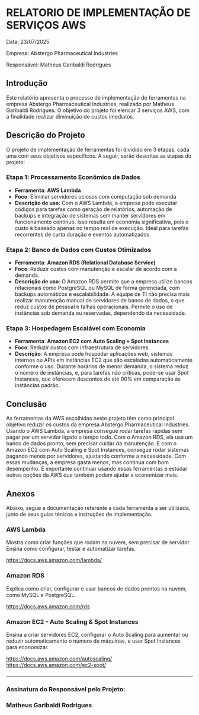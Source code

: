 # RELATORIO DE IMPLEMENTAÇÃO DE SERVIÇOS AWS

Data: 23/07/2025

Empresa: Abstergo Pharmaceutical Industries

Responsável: Matheus Garibaldi Rodrigues

## Introdução

Este relatório apresenta o processo de implementação de ferramentas na empresa Abstergo Pharmaceutical Industries, realizado por Matheus Garibaldi Rodrigues. O objetivo do projeto foi elencar 3 serviços AWS, com a finalidade realizar diminuição de custos imediatos.

## Descrição do Projeto

O projeto de implementação de ferramentas foi dividido em 3 etapas, cada uma com seus objetivos específicos. A seguir, serão descritas as etapas do projeto:

### Etapa 1: Processamento Econômico de Dados

* __Ferramenta__: __AWS Lambda__
* __Foco__: Eliminar servidores ociosos com computação sob demanda
* __Descrição de uso__: Com o AWS Lambda, a empresa pode executar códigos para tarefas como geração de relatórios, automação de backups e integração de sistemas sem manter servidores em funcionamento contínuo. Isso resulta em economia significativa, pois o custo é baseado apenas no tempo real de execução. Ideal para tarefas recorrentes de curta duração e eventos automatizados.

### Etapa 2: Banco de Dados com Custos Otimizados

* __Ferramenta__: __Amazon RDS (Relational Database Service)__
* __Foco__: Reduzir custos com manutenção e escalar de acordo com a demanda.
* __Descrição de uso__: O Amazon RDS permite que a empresa utilize bancos relacionais como PostgreSQL ou MySQL de forma gerenciada, com backups automáticos e escalabilidade. A equipe de TI não precisa mais realizar manutenção manual de servidores de banco de dados, o que reduz custos de pessoal e falhas operacionais. Permite o uso de instâncias sob demanda ou reservadas, dependendo da necessidade.

### Etapa 3: Hospedagem Escalável com Economia

* __Ferramenta__: __Amazon EC2 com Auto Scaling + Spot Instances__
* __Foco__:  Reduzir custos com infraestrutura de servidores.
* __Descrição__: A empresa pode hospedar aplicações web, sistemas internos ou APIs em instâncias EC2 que são escaladas automaticamente conforme o uso. Durante horários de menor demanda, o sistema reduz o número de instâncias, e, para tarefas não críticas, pode-se usar Spot Instances, que oferecem descontos de até 90% em comparação às instâncias padrão.

## Conclusão

As ferramentas da AWS escolhidas neste projeto têm como principal objetivo reduzir os custos da empresa Abstergo Pharmaceutical Industries. Usando o AWS Lambda, a empresa consegue rodar tarefas rápidas sem pagar por um servidor ligado o tempo todo. Com o Amazon RDS, ela usa um banco de dados pronto, sem precisar cuidar da manutenção. E com o Amazon EC2 com Auto Scaling e Spot Instances, consegue rodar sistemas pagando menos por servidores, ajustando conforme a necessidade. Com essas mudanças, a empresa gasta menos, mas continua com bom desempenho. É importante continuar usando essas ferramentas e estudar outras opções da AWS que também podem ajudar a economizar mais.

## Anexos

Abaixo, segue a documentação referente a cada ferramenta a ser utilizada, junto de seus guias ténicos e instruções de implementação.

### AWS Lambda

Mostra como criar funções que rodam na nuvem, sem precisar de servidor. Ensina como configurar, testar e automatizar tarefas.


https://docs.aws.amazon.com/lambda/

### Amazon RDS 

Explica como criar, configurar e usar bancos de dados prontos na nuvem, como MySQL e PostgreSQL. 

https://docs.aws.amazon.com/rds

### Amazon EC2 - Auto Scaling & Spot Instances

Ensina a criar servidores EC2, configurar o Auto Scaling para aumentar ou reduzir automaticamente o número de máquinas, e usar Spot Instances para economizar.

https://docs.aws.amazon.com/autoscaling/
https://docs.aws.amazon.com/ec2-spot/


###
------
###

### Assinatura do Responsável pelo Projeto:

### Matheus Garibaldi Rodrigues